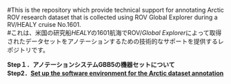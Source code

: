 #This is the repository which provide technical support for annotating Arctic ROV research dataset that is collected using ROV Global Explorer during a RV/HEALY cruise No.1601.<br>
#これは、米国の研究船*HEALY*の1601航海でROV/*Global Explorer*によって取得されたデータセットをアノテーションするための技術的なサポートを提供するレポジトリです。<br>

**Step１．アノテーションシステムGBB5の機器セットについて**<br>
**Step2．[Set up the software environment for the Arctic dataset annotation](../annotation/setup_annotation_software_environment_en.md)**
